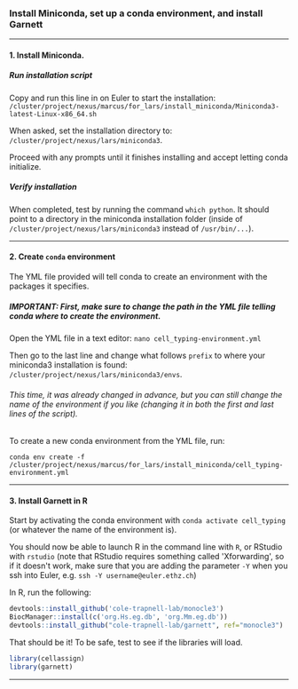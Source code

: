 ### Install Miniconda, set up a conda environment, and install Garnett 

---

#### 1. Install Miniconda. 

##### Run installation script

Copy and run this line in on Euler to start the installation: `/cluster/project/nexus/marcus/for_lars/install_miniconda/Miniconda3-latest-Linux-x86_64.sh`

When asked, set the installation directory to: `/cluster/project/nexus/lars/miniconda3`.

Proceed with any prompts until it finishes installing and accept letting conda initialize.

##### Verify installation

When completed, test by running the command `which python`. It should point to a directory in the miniconda installation folder (inside of `/cluster/project/nexus/lars/miniconda3` instead of `/usr/bin/...`).

---

#### 2. Create `conda` environment

The YML file provided will tell conda to create an environment with the packages it specifies.

##### IMPORTANT: First, make sure to change the path in the YML file telling conda where to create the environment.

Open the YML file in a text editor: `nano cell_typing-environment.yml`

Then go to the last line and change what follows `prefix` to where your miniconda3 installation is found: `/cluster/project/nexus/lars/miniconda3/envs`. 

###### This time, it was already changed in advance, but you can still change the name of the environment if you like (changing it in both the first and last lines of the script).

To create a new conda environment from the YML file, run:

`conda env create -f /cluster/project/nexus/marcus/for_lars/install_miniconda/cell_typing-environment.yml `

---

#### 3. Install Garnett in R

Start by activating the conda environment with `conda activate cell_typing` (or whatever the name of the environment is).

You should now be able to launch R in the command line with `R`, or RStudio with `rstudio` (note that RStudio requires something called 'Xforwarding', so if it doesn't work, make sure that you are adding the parameter `-Y` when you ssh into Euler, e.g. `ssh -Y username@euler.ethz.ch`)

In R, run the following:

```R
devtools::install_github('cole-trapnell-lab/monocle3')
BiocManager::install(c('org.Hs.eg.db', 'org.Mm.eg.db'))
devtools::install_github("cole-trapnell-lab/garnett", ref="monocle3")
```

That should be it! To be safe, test to see if the libraries will load.

```R
library(cellassign)
library(garnett)
```

---

### 